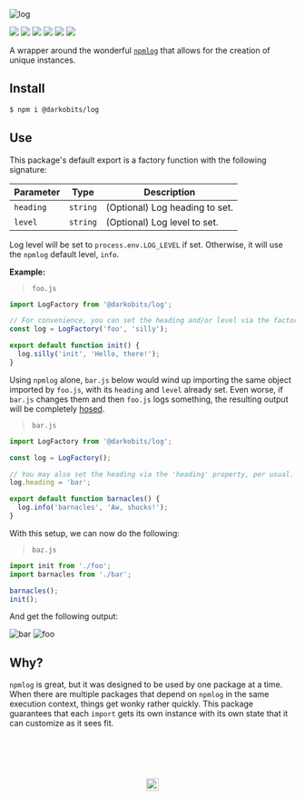 ![log](https://user-images.githubusercontent.com/441546/36626870-6736615a-18ef-11e8-8e5e-1c737f0fbb40.png)

[![][npm-img]][npm-url] [![][travis-img]][travis-url] [![][david-img]][david-url] [![][david-dev-img]][david-dev-url] [![][cc-img]][cc-url] [![][xo-img]][xo-url]

A wrapper around the wonderful [`npmlog`](https://github.com/npm/npmlog) that allows for the creation of unique instances.

## Install

```bash
$ npm i @darkobits/log
```

## Use

This package's default export is a factory function with the following signature:

|Parameter|Type|Description|
|---|---|---|
|`heading`|`string`|(Optional) Log heading to set.|
|`level`|`string`|(Optional) Log level to set.|

Log level will be set to `process.env.LOG_LEVEL` if set. Otherwise, it will use the `npmlog` default level, `info`.

**Example:**

> `foo.js`

```js
import LogFactory from '@darkobits/log';

// For convenience, you can set the heading and/or level via the factory function.
const log = LogFactory('foo', 'silly');

export default function init() {
  log.silly('init', 'Hello, there!');
}

```

Using `npmlog` alone, `bar.js` below would wind up importing the same object imported by `foo.js`, with its `heading` and `level` already set. Even worse, if `bar.js` changes them and then `foo.js` logs something, the resulting output will be completely [hosed](https://www.youtube.com/embed/hdBBq56T_Gc?autoplay=1&rel=0&modestbranding=1).


> `bar.js`

```js
import LogFactory from '@darkobits/log';

const log = LogFactory();

// You may also set the heading via the 'heading' property, per usual.
log.heading = 'bar';

export default function barnacles() {
  log.info('barnacles', 'Aw, shucks!');
}
```

With this setup, we can now do the following:

> `baz.js`

```js
import init from './foo';
import barnacles from './bar';

barnacles();
init();
```

And get the following output:

![bar](https://user-images.githubusercontent.com/441546/32649476-f9b915ca-c5ae-11e7-8bc8-9d7e2542640e.jpg)
![foo](https://user-images.githubusercontent.com/441546/32649473-f5303614-c5ae-11e7-871f-b7c8321ffd7c.jpg)

## Why?

`npmlog` is great, but it was designed to be used by one package at a time. When there are multiple packages that depend on `npmlog` in the same execution context, things get wonky rather quickly. This package guarantees that each `import` gets its own instance with its own state that it can customize as it sees fit.

## &nbsp;
<p align="center">
  <br>
  <img width="22" height="22" src="https://cloud.githubusercontent.com/assets/441546/25318539/db2f4cf2-2845-11e7-8e10-ef97d91cd538.png">
</p>

[npm-img]: https://img.shields.io/npm/v/@darkobits/log.svg?style=flat-square
[npm-url]: https://www.npmjs.com/package/@darkobits/log

[travis-img]: https://img.shields.io/travis/darkobits/log.svg?style=flat-square
[travis-url]: https://travis-ci.org/darkobits/log

[david-img]: https://img.shields.io/david/darkobits/log.svg?style=flat-square
[david-url]: https://david-dm.org/darkobits/log

[david-dev-img]: https://img.shields.io/david/dev/darkobits/log.svg?style=flat-square
[david-dev-url]: https://david-dm.org/darkobits/log?type=dev

[cc-img]: https://img.shields.io/badge/Conventional%20Commits-1.0.0-yellow.svg?style=flat-square
[cc-url]: https://github.com/conventional-changelog/standard-version

[xo-img]: https://img.shields.io/badge/code_style-XO-e271a5.svg?style=flat-square
[xo-url]: https://github.com/sindresorhus/xo
